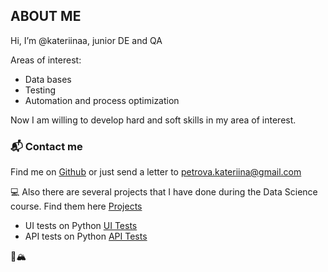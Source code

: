 ## ABOUT ME

Hi, I’m @kateriinaa, junior DE and QA

Areas of interest:
- Data bases
- Testing
- Automation and process optimization 

Now I am willing to develop hard and soft skills in my area of interest.

### 📬 Contact me

Find me on [Github](https://github.com/kateriinaa) or just send a letter to petrova.kateriina@gmail.com

💻 Also there are several projects that I have done during the Data Science course. Find them here [Projects](https://github.com/kateriinaa/Projects)

- UI tests on Python [UI Tests](https://github.com/kateriinaa/ITMO_UI_Automation_Python)
- API tests on Python [API Tests](https://github.com/kateriinaa/ITMO_API_Automation_Python)

🌲🏔

<!---
kateriinaa/kateriinaa is a ✨ special ✨ repository because its `README.md` (this file) appears on your GitHub profile.
You can click the Preview link to take a look at your changes.
--->
